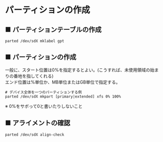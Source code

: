 # パーティションの作成
## ■ パーティションテーブルの作成
```
parted /dev/sdX mklabel gpt
```

## ■ パーティションの作成
一般に、スタート位置は0%を指定するとよい。(こうすれば、未使用領域の始まりの番地を指してくれる)  
エンド位置は%単位か、MB単位またはGB単位で指定する。
```
# デバイス全体を一つのパーティションする例
parted /dev/sdX mkpart [primary|extended] xfs 0% 100%
```
※ 0%をサボって0と書いたりしないこと

## ■ アライメントの確認
```
parted /dev/sdX align-check
```
